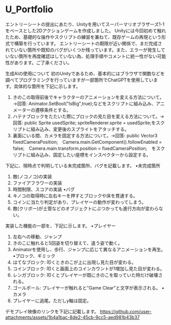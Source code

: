# U_Portfolio

エントリーシートの提出にあたり、Unityを用いてスーパーマリオブラザーズ1-1をベースとした2Dアクションゲームを作成しました。
Unityには今回初めて触れたため、基礎的な操作やスクリプトの練習を兼ねて、既存ゲームの再現という形式で構築を行っています。
エントリーシートの期限が近い関係で、まだ完成されていない箇所や既知のバグがいくつか残っています。また、エラーが発生していない箇所を再度確認はしていない為、処理手順やコメントに統一性がない可能性があります。ご了承ください。

生成AIの使用について
初のUnityであるため、基本的にはブラウザで関数などを調べてプログラミングを行っていますが一部箇所でChatGPTを使用しています。具体的な箇所を下記に示します。
1. きのこの取得前後でキャラクターのアニメーションを変える方法について。→回答: Animator.SetBool("IsBig",true);などをスクリプトに組み込み、アニメーターの遷移条件とする。
2. ハテナブロックをたたいた際にブロックの見た目を変える方法について。→回答: public Sprite usedSprite; spriteRenderer.sprite = usedSprite;をスクリプトに組み込み、変更後のスプライトをアタッチする。
3. 裏面にいる間、カメラを固定する方法について。→回答: public Vector3 fixedCameraPosition;　Camera.main.GetComponent<CameraFollow>().followEnabled = false;　Camera.main.transform.position = fixedCameraPosition;　をスクリプトに組み込み、固定したい座標をインスペクターから設定する。

下記に、現時点で判明している未完成箇所、バグを記載します。
•未完成箇所
1. 敵(ノコノコ)の実装
2. ファイアフラワーの実装
3. 時間制限、スコアの実装
•バグ
1. キノコの取得時に左右キーを押すとブロックや床を貫通する。
2. コインに当たり判定があり、プレイヤーの動作が変わってしまう。
3. 敵(クリボー)が土管などのオブジェクトにぶつかっても進行方向が変わらない。

実装した機能の一部を、下記に示します。
•プレイヤー
1. 左右への移動、ジャンプ
2. きのこに触れると5回姿を切り替えて、違う姿で動く。
3. Animatorを使用し、歩行、ジャンプに応じて異なるアニメーションを再生。
•ブロック、ギミック
1. はてなブロック: 叩くときのこが上に出現し見た目が変わる。
2. コインブロック: 叩くと画面上のコインカウントが1増加し見た目が変わる。
3. レンガブロック: 叩くとプレイヤーが既にきのこを取っていた時だけ破壊される。
4. ゴールポール: プレイヤーが触れると"Game Clear"と文字が表示される。
•カメラ
1. プレイヤーに追尾。ただしy軸は固定。

デモプレイ映像のリンクを下記に記載します。
https://github.com/user-attachments/assets/1b4a1bac-8de2-45cb-9cc5-aed981b43b37
